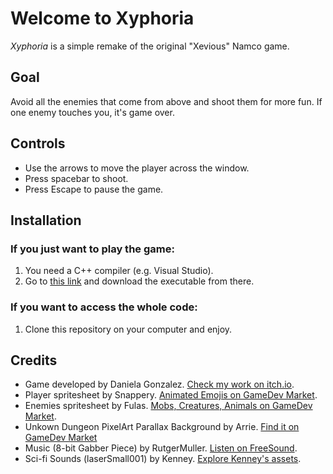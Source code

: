 
# Welcome to Xyphoria

*Xyphoria* is a simple remake of the original "Xevious" Namco game.

## Goal

Avoid all the enemies that come from above and shoot them for more fun. If one enemy touches you, it's game over.

## Controls

- Use the arrows to move the player across the window.
- Press spacebar to shoot.
- Press Escape to pause the game.

## Installation

### If you just want to play the game:

1. You need a C++ compiler (e.g. Visual Studio).
2. Go to [this link](https://danui.itch.io/xyphoria) and download the executable from there.

### If you want to access the whole code:

1. Clone this repository on your computer and enjoy.

## Credits

- Game developed by Daniela Gonzalez. [Check my work on itch.io](https://danui.itch.io).
- Player spritesheet by Snappery. [Animated Emojis on GameDev Market](https://www.gamedevmarket.net/asset/animated-emojis).
- Enemies spritesheet by Fulas. [Mobs, Creatures, Animals on GameDev Market](https://www.gamedevmarket.net/asset/mobs-creatures-animals).
- Unkown Dungeon PixelArt Parallax Background by Arrie. [Find it on GameDev Market](https://www.gamedevmarket.net/asset/unkown-dungeon-pixelart-parallax-background)
- Music (8-bit Gabber Piece) by RutgerMuller. [Listen on FreeSound](https://freesound.org/people/RutgerMuller/sounds/51241/).
- Sci-fi Sounds (laserSmall001) by Kenney. [Explore Kenney's assets](https://kenney.nl/assets/sci-fi-sounds).